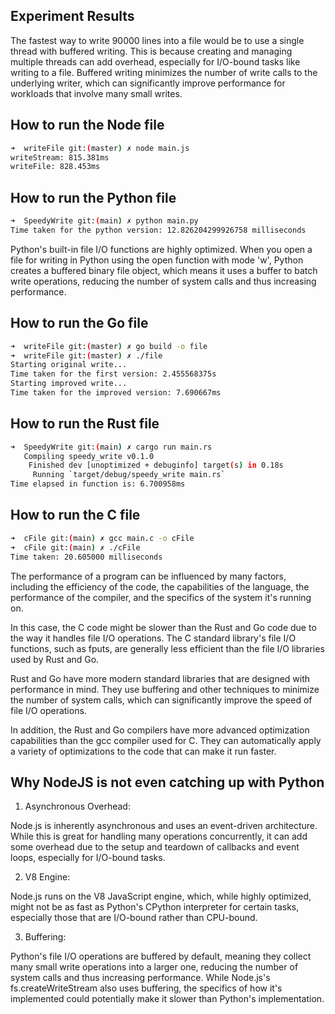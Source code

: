 ## Experiment Results

The fastest way to write 90000 lines into a file would be to use a single thread with buffered writing. This is because creating and managing multiple threads can add overhead, especially for I/O-bound tasks like writing to a file. Buffered writing minimizes the number of write calls to the underlying writer, which can significantly improve performance for workloads that involve many small writes.

## How to run the Node file

```bash
➜  writeFile git:(master) ✗ node main.js
writeStream: 815.381ms
writeFile: 828.453ms
```

## How to run the Python file

```bash
➜  SpeedyWrite git:(main) ✗ python main.py
Time taken for the python version: 12.826204299926758 milliseconds
```

Python's built-in file I/O functions are highly optimized. When you open a file for writing in Python using the open function with mode 'w', Python creates a buffered binary file object, which means it uses a buffer to batch write operations, reducing the number of system calls and thus increasing performance.

## How to run the Go file

```bash
➜  writeFile git:(master) ✗ go build -o file
➜  writeFile git:(master) ✗ ./file          
Starting original write...
Time taken for the first version: 2.455568375s
Starting improved write...
Time taken for the improved version: 7.690667ms
```

## How to run the Rust file

```bash
➜  SpeedyWrite git:(main) ✗ cargo run main.rs
   Compiling speedy_write v0.1.0 
    Finished dev [unoptimized + debuginfo] target(s) in 0.18s
     Running `target/debug/speedy_write main.rs`
Time elapsed in function is: 6.700958ms
```

## How to run the C file

```bash
➜  cFile git:(main) ✗ gcc main.c -o cFile
➜  cFile git:(main) ✗ ./cFile            
Time taken: 20.605000 milliseconds
```

The performance of a program can be influenced by many factors, including the efficiency of the code, the capabilities of the language, the performance of the compiler, and the specifics of the system it's running on.

In this case, the C code might be slower than the Rust and Go code due to the way it handles file I/O operations. The C standard library's file I/O functions, such as fputs, are generally less efficient than the file I/O libraries used by Rust and Go.

Rust and Go have more modern standard libraries that are designed with performance in mind. They use buffering and other techniques to minimize the number of system calls, which can significantly improve the speed of file I/O operations.

In addition, the Rust and Go compilers have more advanced optimization capabilities than the gcc compiler used for C. They can automatically apply a variety of optimizations to the code that can make it run faster.

## Why NodeJS is not even catching up with Python

1. Asynchronous Overhead: 

Node.js is inherently asynchronous and uses an event-driven architecture. While this is great for handling many operations concurrently, it can add some overhead due to the setup and teardown of callbacks and event loops, especially for I/O-bound tasks.

2. V8 Engine: 

Node.js runs on the V8 JavaScript engine, which, while highly optimized, might not be as fast as Python's CPython interpreter for certain tasks, especially those that are I/O-bound rather than CPU-bound.

3. Buffering: 

Python's file I/O operations are buffered by default, meaning they collect many small write operations into a larger one, reducing the number of system calls and thus increasing performance. While Node.js's fs.createWriteStream also uses buffering, the specifics of how it's implemented could potentially make it slower than Python's implementation.